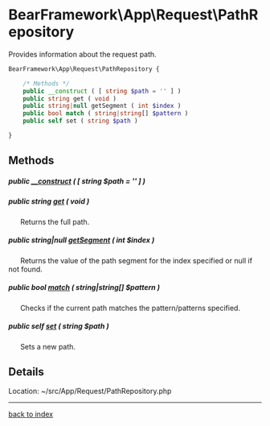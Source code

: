 # BearFramework\App\Request\PathRepository

Provides information about the request path.

```php
BearFramework\App\Request\PathRepository {

	/* Methods */
	public __construct ( [ string $path = '' ] )
	public string get ( void )
	public string|null getSegment ( int $index )
	public bool match ( string|string[] $pattern )
	public self set ( string $path )

}
```

## Methods

##### public [__construct](bearframework.app.request.pathrepository.__construct.method.md) ( [ string $path = '' ] )

##### public string [get](bearframework.app.request.pathrepository.get.method.md) ( void )

&nbsp;&nbsp;&nbsp;&nbsp;&nbsp;&nbsp;Returns the full path.

##### public string|null [getSegment](bearframework.app.request.pathrepository.getsegment.method.md) ( int $index )

&nbsp;&nbsp;&nbsp;&nbsp;&nbsp;&nbsp;Returns the value of the path segment for the index specified or null if not found.

##### public bool [match](bearframework.app.request.pathrepository.match.method.md) ( string|string[] $pattern )

&nbsp;&nbsp;&nbsp;&nbsp;&nbsp;&nbsp;Checks if the current path matches the pattern/patterns specified.

##### public self [set](bearframework.app.request.pathrepository.set.method.md) ( string $path )

&nbsp;&nbsp;&nbsp;&nbsp;&nbsp;&nbsp;Sets a new path.

## Details

Location: ~/src/App/Request/PathRepository.php

---

[back to index](index.md)

